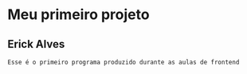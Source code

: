 # Meu primeiro projeto
## Erick Alves

```
Esse é o primeiro programa produzido durante as aulas de frontend
```
